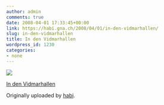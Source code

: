```yaml
---
author: admin
comments: true
date: 2008-04-01 17:33:45+00:00
link: https://habi.gna.ch/2008/04/01/in-den-vidmarhallen/
slug: in-den-vidmarhallen
title: In den Vidmarhallen
wordpress_id: 1230
categories:
- none
---
```



 [![](https://static.flickr.com/3039/2380797790_3a8209e6b5_m.jpg)](https://www.flickr.com/photos/habi/2380797790/)
   

 
  [In den Vidmarhallen](https://www.flickr.com/photos/habi/2380797790/)
    

  Originally uploaded by [habi](https://www.flickr.com/people/habi/).
 




  

